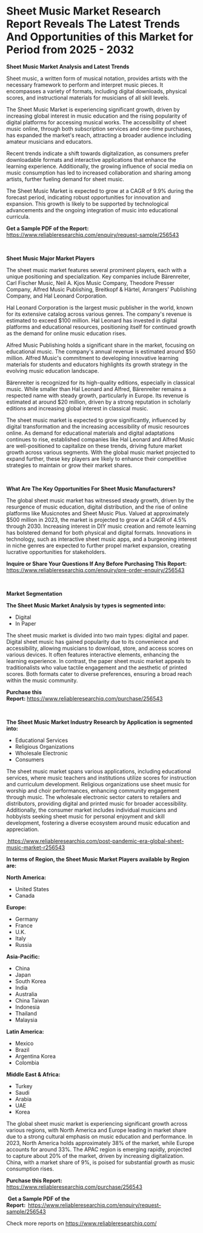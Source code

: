 <p><h1>Sheet Music Market Research Report Reveals The Latest Trends And Opportunities of this Market for Period from 2025 - 2032</h1></p><p><strong>Sheet Music Market Analysis and Latest Trends</strong></p>
<p><p>Sheet music, a written form of musical notation, provides artists with the necessary framework to perform and interpret music pieces. It encompasses a variety of formats, including digital downloads, physical scores, and instructional materials for musicians of all skill levels. </p><p>The Sheet Music Market is experiencing significant growth, driven by increasing global interest in music education and the rising popularity of digital platforms for accessing musical works. The accessibility of sheet music online, through both subscription services and one-time purchases, has expanded the market's reach, attracting a broader audience including amateur musicians and educators. </p><p>Recent trends indicate a shift towards digitalization, as consumers prefer downloadable formats and interactive applications that enhance the learning experience. Additionally, the growing influence of social media on music consumption has led to increased collaboration and sharing among artists, further fueling demand for sheet music. </p><p>The Sheet Music Market is expected to grow at a CAGR of 9.9% during the forecast period, indicating robust opportunities for innovation and expansion. This growth is likely to be supported by technological advancements and the ongoing integration of music into educational curricula.</p></p>
<p><strong>Get a Sample PDF of the Report:&nbsp;</strong> <a href="https://www.reliableresearchiq.com/enquiry/request-sample/256543?utm_campaign=2924&utm_medium=2&utm_source=Github&utm_content=ia&utm_term=30032025&utm_id=sheet-music">https://www.reliableresearchiq.com/enquiry/request-sample/256543</a></p>
<p>&nbsp;</p>
<p><strong>Sheet Music Major Market Players</strong></p>
<p><p>The sheet music market features several prominent players, each with a unique positioning and specialization. Key companies include Bärenreiter, Carl Fischer Music, Neil A. Kjos Music Company, Theodore Presser Company, Alfred Music Publishing, Breitkopf & Härtel, Arrangers' Publishing Company, and Hal Leonard Corporation.</p><p>Hal Leonard Corporation is the largest music publisher in the world, known for its extensive catalog across various genres. The company's revenue is estimated to exceed $100 million. Hal Leonard has invested in digital platforms and educational resources, positioning itself for continued growth as the demand for online music education rises.</p><p>Alfred Music Publishing holds a significant share in the market, focusing on educational music. The company's annual revenue is estimated around $50 million. Alfred Music's commitment to developing innovative learning materials for students and educators highlights its growth strategy in the evolving music education landscape.</p><p>Bärenreiter is recognized for its high-quality editions, especially in classical music. While smaller than Hal Leonard and Alfred, Bärenreiter remains a respected name with steady growth, particularly in Europe. Its revenue is estimated at around $20 million, driven by a strong reputation in scholarly editions and increasing global interest in classical music.</p><p>The sheet music market is expected to grow significantly, influenced by digital transformation and the increasing accessibility of music resources online. As demand for educational materials and digital adaptations continues to rise, established companies like Hal Leonard and Alfred Music are well-positioned to capitalize on these trends, driving future market growth across various segments. With the global music market projected to expand further, these key players are likely to enhance their competitive strategies to maintain or grow their market shares.</p></p>
<p>&nbsp;</p>
<p><strong>What Are The Key Opportunities For Sheet Music Manufacturers?</strong></p>
<p><p>The global sheet music market has witnessed steady growth, driven by the resurgence of music education, digital distribution, and the rise of online platforms like Musicnotes and Sheet Music Plus. Valued at approximately $500 million in 2023, the market is projected to grow at a CAGR of 4.5% through 2030. Increasing interest in DIY music creation and remote learning has bolstered demand for both physical and digital formats. Innovations in technology, such as interactive sheet music apps, and a burgeoning interest in niche genres are expected to further propel market expansion, creating lucrative opportunities for stakeholders.</p></p>
<p><strong>Inquire or Share Your Questions If Any Before Purchasing This Report:</strong> <a href="https://www.reliableresearchiq.com/enquiry/pre-order-enquiry/256543?utm_campaign=2924&utm_medium=2&utm_source=Github&utm_content=ia&utm_term=30032025&utm_id=sheet-music">https://www.reliableresearchiq.com/enquiry/pre-order-enquiry/256543</a></p>
<p>&nbsp;</p>
<p><strong>Market Segmentation</strong></p>
<p><strong>The Sheet Music Market Analysis by types is segmented into:</strong></p>
<p><ul><li>Digital</li><li>In Paper</li></ul></p>
<p><p>The sheet music market is divided into two main types: digital and paper. Digital sheet music has gained popularity due to its convenience and accessibility, allowing musicians to download, store, and access scores on various devices. It often features interactive elements, enhancing the learning experience. In contrast, the paper sheet music market appeals to traditionalists who value tactile engagement and the aesthetic of printed scores. Both formats cater to diverse preferences, ensuring a broad reach within the music community.</p></p>
<p><strong>Purchase this Report:&nbsp;</strong><a href="https://www.reliableresearchiq.com/purchase/256543?utm_campaign=2924&utm_medium=2&utm_source=Github&utm_content=ia&utm_term=30032025&utm_id=sheet-music">https://www.reliableresearchiq.com/purchase/256543</a></p>
<p>&nbsp;</p>
<p><strong>The Sheet Music Market Industry Research by Application is segmented into:</strong></p>
<p><ul><li>Educational Services</li><li>Religious Organizations</li><li>Wholesale Electronic</li><li>Consumers</li></ul></p>
<p><p>The sheet music market spans various applications, including educational services, where music teachers and institutions utilize scores for instruction and curriculum development. Religious organizations use sheet music for worship and choir performances, enhancing community engagement through music. The wholesale electronic sector caters to retailers and distributors, providing digital and printed music for broader accessibility. Additionally, the consumer market includes individual musicians and hobbyists seeking sheet music for personal enjoyment and skill development, fostering a diverse ecosystem around music education and appreciation.</p></p>
<p><a href="https://www.reliableresearchiq.com/post-pandemic-era-global-sheet-music-market-r256543?utm_campaign=2924&utm_medium=2&utm_source=Github&utm_content=ia&utm_term=30032025&utm_id=sheet-music">&nbsp;https://www.reliableresearchiq.com/post-pandemic-era-global-sheet-music-market-r256543</a></p>
<p><strong>In terms of Region, the Sheet Music Market Players available by Region are:</strong></p>
<p>
    <p> <strong> North America: </strong>
        <ul>
            <li>United States</li>
            <li>Canada</li>
        </ul>
        </p> 
    <p> <strong> Europe: </strong>
        <ul>
            <li>Germany</li>
            <li>France</li>
            <li>U.K.</li>
            <li>Italy</li>
            <li>Russia</li>
        </ul>
        </p> 
    <p> <strong> Asia-Pacific: </strong>
        <ul>
            <li>China</li>
            <li>Japan</li>
            <li>South Korea</li>
            <li>India</li>
            <li>Australia</li>
            <li>China Taiwan</li>
            <li>Indonesia</li>
            <li>Thailand</li>
            <li>Malaysia</li>
        </ul>
        </p> 
    <p> <strong> Latin America: </strong>
        <ul>
            <li>Mexico</li>
            <li>Brazil</li>
            <li>Argentina Korea</li>
            <li>Colombia</li>
        </ul>
        </p> 
    <p> <strong> Middle East & Africa: </strong>
        <ul>
            <li>Turkey</li>
            <li>Saudi</li>
            <li>Arabia</li>
            <li>UAE</li>
            <li>Korea</li>
        </ul>
    </p>
    </p>
<p><p>The global sheet music market is experiencing significant growth across various regions, with North America and Europe leading in market share due to a strong cultural emphasis on music education and performance. In 2023, North America holds approximately 38% of the market, while Europe accounts for around 33%. The APAC region is emerging rapidly, projected to capture about 20% of the market, driven by increasing digitalization. China, with a market share of 9%, is poised for substantial growth as music consumption rises.</p></p>
<p><strong>Purchase this Report: </strong><a href="https://www.reliableresearchiq.com/purchase/256543?utm_campaign=2924&utm_medium=2&utm_source=Github&utm_content=ia&utm_term=30032025&utm_id=sheet-music">https://www.reliableresearchiq.com/purchase/256543</a></p>
<p>&nbsp;<strong>Get a Sample PDF of the Report:&nbsp;&nbsp;</strong><a href="https://www.reliableresearchiq.com/enquiry/request-sample/256543?utm_campaign=2924&utm_medium=2&utm_source=Github&utm_content=ia&utm_term=30032025&utm_id=sheet-music">https://www.reliableresearchiq.com/enquiry/request-sample/256543</a></p>
<p><strong></strong></p>
<p>Check more reports on <a href="https://www.reliableresearchiq.com/?utm_campaign=2924&utm_medium=2&utm_source=Github&utm_content=ia&utm_term=30032025&utm_id=sheet-music">https://www.reliableresearchiq.com/</a></p>
